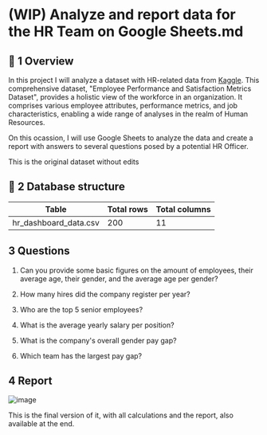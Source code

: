 # (WIP) Analyze and report data for the HR Team on Google Sheets.md

## 📌 1 Overview

In this project I will analyze a dataset with HR-related data from [Kaggle](https://www.kaggle.com/datasets/adityaab1407/employee-productivity-and-satisfaction-hr-data?resource=download). This comprehensive dataset, "Employee Performance and Satisfaction Metrics Dataset", provides a holistic view of the workforce in an organization. It comprises various employee attributes, performance metrics, and job characteristics, enabling a wide range of analyses in the realm of Human Resources.

On this ocassion, I will use Google Sheets to analyze the data and create a report with answers to several questions posed by a potential HR Officer. 

This is the original dataset without edits 


## 📐 2 Database structure

 Table  | Total rows   |  Total columns
------------- | ------------- | ------------------
hr_dashboard_data.csv | 200 | 11



## 3 Questions

1. Can you provide some basic figures on the amount of employees, their average age, their gender, and the average age per gender? 

2. How many hires did the company register per year?

3. Who are the top 5 senior employees?

4. What is the average yearly salary per position?

5. What is the company's overall gender pay gap?

6. Which team has the largest pay gap? 

## 4 Report

 ![image](https://github.com/user-attachments/assets/40baeb45-8c56-4b3f-86df-421d361b8a6e)

This is the final version of it, with all calculations and the report, also available at the end. 

 
